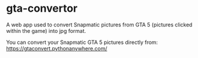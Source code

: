 # gta-convertor

A web app used to convert Snapmatic pictures from GTA 5 (pictures clicked within the game) into jpg format.

You can convert your Snapmatic GTA 5 pictures directly from:
https://gtaconvert.pythonanywhere.com/
